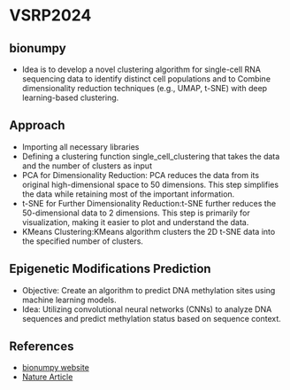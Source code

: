 # VSRP2024

## bionumpy

- Idea is to develop a novel clustering algorithm for single-cell RNA sequencing data to identify distinct cell populations and to Combine dimensionality reduction techniques (e.g., UMAP, t-SNE) with    deep learning-based clustering.
## Approach
- Importing all necessary libraries
- Defining a clustering function single_cell_clustering that takes the data and the number of clusters as input
- PCA for Dimensionality Reduction: PCA reduces the data from its original high-dimensional space to 50 dimensions. This step simplifies the data while retaining most of the important information.
- t-SNE for Further Dimensionality Reduction:t-SNE further reduces the 50-dimensional data to 2 dimensions. This step is primarily for visualization, making it easier to plot and understand the data.
- KMeans Clustering:KMeans algorithm clusters the 2D t-SNE data into the specified number of clusters.
## Epigenetic Modifications Prediction
- Objective: Create an algorithm to predict DNA methylation sites using machine learning models.
- Idea: Utilizing convolutional neural networks (CNNs) to analyze DNA sequences and predict methylation status based on sequence context.
## References
- [bionumpy website](https://bionumpy.github.io/bionumpy/)
- [Nature Article](https://www.nature.com/articles/s41597-019-0351-8)
